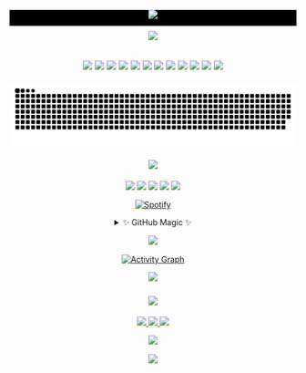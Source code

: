 <div align="center">

<!-- Binary Art Banner -->
<pre style="font-size: 9px; font-weight: bold; background-color: #000000; color: #FF6B00;">
<img src="/image/0101.png">
<!-- ... existing binary code ... -->
</pre>

<!-- Animated Welcome -->
<div align="center">
  <img src="https://readme-typing-svg.herokuapp.com?font=Chakra+Petch&size=35&duration=2000&pause=1000&color=BD93F9&center=true&vCenter=true&repeat=true&width=435&lines=💜+Welcome+to+my+Profile+💜;🌌+Digital+Dreamweaver+🌌;🚀+Code+Artist+🚀" />
</div>

<!-- About Me Title with Neon Effect -->
<h2>
  <img src="https://media.giphy.com/media/mGcNjsfWAjY5AEZNw6/giphy.gif" width="50">
  <img src="https://media.giphy.com/media/mGcNjsfWAjY5AEZNw6/giphy.gif" width="50">
  <img src="https://media.giphy.com/media/mGcNjsfWAjY5AEZNw6/giphy.gif" width="50">
  <img src="https://media.giphy.com/media/mGcNjsfWAjY5AEZNw6/giphy.gif" width="50">
  <img src="https://media.giphy.com/media/mGcNjsfWAjY5AEZNw6/giphy.gif" width="50">
  <img src="https://media.giphy.com/media/mGcNjsfWAjY5AEZNw6/giphy.gif" width="50">
  <img src="https://media.giphy.com/media/mGcNjsfWAjY5AEZNw6/giphy.gif" width="50">
  <img src="https://media.giphy.com/media/mGcNjsfWAjY5AEZNw6/giphy.gif" width="50">
  <img src="https://media.giphy.com/media/mGcNjsfWAjY5AEZNw6/giphy.gif" width="50">
  <img src="https://media.giphy.com/media/mGcNjsfWAjY5AEZNw6/giphy.gif" width="50">
  <img src="https://media.giphy.com/media/mGcNjsfWAjY5AEZNw6/giphy.gif" width="50">
  <img src="https://media.giphy.com/media/mGcNjsfWAjY5AEZNw6/giphy.gif" width="50">
</h2>

<!-- Animated Snake -->
<picture>
  <source media="(prefers-color-scheme: dark)" srcset="https://raw.githubusercontent.com/platane/platane/output/github-contribution-grid-snake-dark.svg">
  <source media="(prefers-color-scheme: light)" srcset="https://raw.githubusercontent.com/platane/platane/output/github-contribution-grid-snake.svg">
  <img alt="github contribution grid snake animation" src="https://raw.githubusercontent.com/platane/platane/output/github-contribution-grid-snake.svg">
</picture>

<!-- Tech Stack with Animation -->
<h3>
  <img src="https://readme-typing-svg.herokuapp.com?font=Fira+Code&size=25&pause=1000&color=BD93F9&center=true&vCenter=true&width=435&lines=⚡+Tech+Sorcery+⚡" />
</h3>

<!-- Tech Stack Badges with Hover Effect -->
<p align="center">
  <img src="https://img.shields.io/badge/JavaScript-F7DF1E?style=for-the-badge&logo=javascript&logoColor=black" />
  <img src="https://img.shields.io/badge/TypeScript-007ACC?style=for-the-badge&logo=typescript&logoColor=white" />
  <img src="https://img.shields.io/badge/Python-14354C?style=for-the-badge&logo=python&logoColor=white" />
  <img src="https://img.shields.io/badge/Node.js-43853D?style=for-the-badge&logo=node.js&logoColor=white" />
  <img src="https://img.shields.io/badge/React-20232A?style=for-the-badge&logo=react&logoColor=61DAFB" />
</p>

<!-- Spotify Now Playing -->
[![Spotify](https://novatorem-navy-ten.vercel.app/api/spotify)](https://open.spotify.com/user/oazuw5p28hh44ar0vrapwr17n)

<!-- GitHub Stats with Custom Theme -->
<details>
  <summary>✨ GitHub Magic ✨</summary>
  <div>
    <img height="180em" src="https://github-readme-stats.vercel.app/api?username=letKliwyr&show_icons=true&theme=midnight-purple&hide_border=true&bg_color=0D1117&title_color=BD93F9&icon_color=BD93F9"/>
    <img height="180em" src="https://github-readme-stats.vercel.app/api/top-langs/?username=letKliwyr&layout=compact&theme=midnight-purple&hide_border=true&bg_color=0D1117&title_color=BD93F9"/>
  </div>
</details>

<!-- Streak Stats with Fire Animation -->
<p align="center">
  <a href="https://git.io/streak-stats">
    <img src="https://streak-stats.demolab.com?user=letKliwyr&theme=midnight-purple&hide_border=true&background=0D1117&stroke=BD93F9&ring=BD93F9&fire=FF9494&currStreakNum=BD93F9&sideNums=BD93F9&currStreakLabel=BD93F9&sideLabels=BD93F9&dates=BD93F9" />
  </a>
</p>

<!-- Animated Activity Graph -->
<a href="https://github.com/ashutosh00710/github-readme-activity-graph">
  <img alt="Activity Graph" src="https://github-readme-activity-graph.vercel.app/graph?username=letKliwyr&theme=dracula&bg_color=0D1117&color=BD93F9&line=BD93F9&point=FF9494&hide_border=true" />
</a>

<!-- Profile Trophy -->
<p align="center">
  <img src="https://github-profile-trophy.vercel.app/?username=letKliwyr&theme=dracula&no-frame=true&no-bg=true&margin-w=4" />
</p>

<!-- Social Links with Hover Animation -->
<h3>
  <img src="https://readme-typing-svg.herokuapp.com?font=Fira+Code&size=25&pause=1000&color=BD93F9&center=true&vCenter=true&width=435&lines=🌐+Digital+Realm+🌐" />
</h3>
<p align="center">
  <a href="https://linkedin.com/in/yourusername" target="_blank">
    <img src="https://img.shields.io/badge/LinkedIn-0077B5?style=for-the-badge&logo=linkedin&logoColor=white" />
  </a>
  <a href="https://twitter.com/yourusername" target="_blank">
    <img src="https://img.shields.io/badge/Twitter-1DA1F2?style=for-the-badge&logo=twitter&logoColor=white" />
  </a>
  <a href="mailto:your.email@gmail.com">
    <img src="https://img.shields.io/badge/Gmail-D14836?style=for-the-badge&logo=gmail&logoColor=white" />
  </a>
</p>

<!-- Profile Views Counter with Custom Style -->
<p align="center">
  <img src="https://komarev.com/ghpvc/?username=letKliwyr&label=Visitors&color=BD93F9&style=for-the-badge" />
</p>

<!-- Footer -->
<img src="https://capsule-render.vercel.app/api?type=waving&color=BD93F9&height=100&section=footer" />

</div>